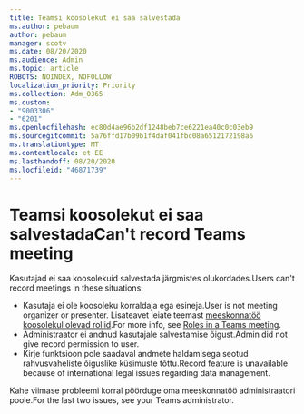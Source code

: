 ```yaml
---
title: Teamsi koosolekut ei saa salvestada
ms.author: pebaum
author: pebaum
manager: scotv
ms.date: 08/20/2020
ms.audience: Admin
ms.topic: article
ROBOTS: NOINDEX, NOFOLLOW
localization_priority: Priority
ms.collection: Adm_O365
ms.custom:
- "9003306"
- "6201"
ms.openlocfilehash: ec80d4ae96b2df1248beb7ce6221ea40c0c03eb9
ms.sourcegitcommit: 5a76ffd17b09b1f4daf041fbc08a6512172198a6
ms.translationtype: MT
ms.contentlocale: et-EE
ms.lasthandoff: 08/20/2020
ms.locfileid: "46871739"
---
```

# <a name="cant-record-teams-meeting"></a><span data-ttu-id="51571-102">Teamsi koosolekut ei saa salvestada</span><span class="sxs-lookup"><span data-stu-id="51571-102">Can't record Teams meeting</span></span>

<span data-ttu-id="51571-103">Kasutajad ei saa koosolekuid salvestada järgmistes olukordades.</span><span class="sxs-lookup"><span data-stu-id="51571-103">Users can't record meetings in these situations:</span></span>  

- <span data-ttu-id="51571-104">Kasutaja ei ole koosoleku korraldaja ega esineja.</span><span class="sxs-lookup"><span data-stu-id="51571-104">User is not meeting organizer or presenter.</span></span> <span data-ttu-id="51571-105">Lisateavet leiate teemast [meeskonnatöö koosolekul olevad rollid](https://support.microsoft.com/office/roles-in-a-teams-meeting-c16fa7d0-1666-4dde-8686-0a0bfe16e019).</span><span class="sxs-lookup"><span data-stu-id="51571-105">For more info, see [Roles in a Teams meeting](https://support.microsoft.com/office/roles-in-a-teams-meeting-c16fa7d0-1666-4dde-8686-0a0bfe16e019).</span></span>
- <span data-ttu-id="51571-106">Administraator ei andnud kasutajale salvestamise õigust.</span><span class="sxs-lookup"><span data-stu-id="51571-106">Admin did not give record permission to user.</span></span>
- <span data-ttu-id="51571-107">Kirje funktsioon pole saadaval andmete haldamisega seotud rahvusvaheliste õiguslike küsimuste tõttu.</span><span class="sxs-lookup"><span data-stu-id="51571-107">Record feature is unavailable because of international legal issues regarding data management.</span></span>

<span data-ttu-id="51571-108">Kahe viimase probleemi korral pöörduge oma meeskonnatöö administraatori poole.</span><span class="sxs-lookup"><span data-stu-id="51571-108">For the last two issues, see your Teams administrator.</span></span>